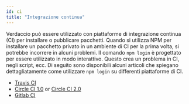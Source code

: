 ```yaml
---
id: ci
title: "Integrazione continua"
---
```


Verdaccio può essere utilizzato con piattaforme di integrazione continua (CI) per installare o pubblicare pacchetti. Quando si utilizza NPM per installare un pacchetto privato in un ambiente di CI per la prima volta, si potrebbe incorrere in alcuni problemi. Il comando `npm login` è progettato per essere utilizzato in modo interattivo. Questo crea un problema in CI, negli script, ecc. Di seguito sono disponibili alcuni articoli che spiegano dettagliatamente come utilizzare `npm login` su differenti piattaforme di CI.

- [Travis CI](https://remysharp.com/2015/10/26/using-travis-with-private-npm-deps)
- [Circle CI 1.0](https://circleci.com/docs/1.0/npm-login/) or [Circle CI 2.0](https://circleci.com/docs/2.0/deployment-integrations/#npm)
- [Gitlab CI](https://www.exclamationlabs.com/blog/continuous-deployment-to-npm-using-gitlab-ci/)

